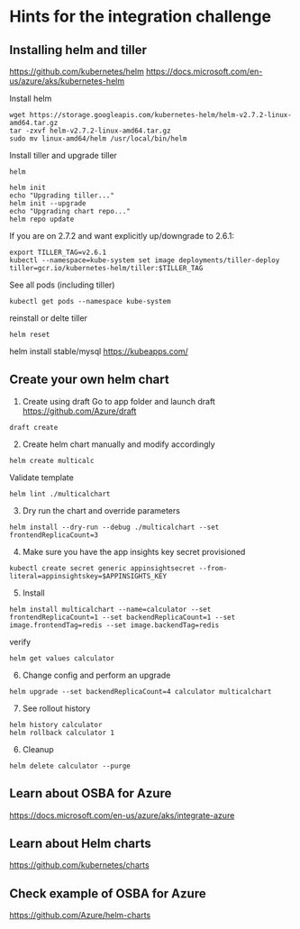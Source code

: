 # Hints for the integration challenge

## Installing helm and tiller
https://github.com/kubernetes/helm
https://docs.microsoft.com/en-us/azure/aks/kubernetes-helm

Install helm
```
wget https://storage.googleapis.com/kubernetes-helm/helm-v2.7.2-linux-amd64.tar.gz
tar -zxvf helm-v2.7.2-linux-amd64.tar.gz
sudo mv linux-amd64/helm /usr/local/bin/helm
```

Install tiller and upgrade tiller
```
helm

helm init
echo "Upgrading tiller..."
helm init --upgrade
echo "Upgrading chart repo..."
helm repo update
```

If you are on 2.7.2 and want explicitly up/downgrade to 2.6.1:
```
export TILLER_TAG=v2.6.1
kubectl --namespace=kube-system set image deployments/tiller-deploy tiller=gcr.io/kubernetes-helm/tiller:$TILLER_TAG
```

See all pods (including tiller)
```
kubectl get pods --namespace kube-system
```

reinstall or delte tiller
```
helm reset
```

helm install stable/mysql
https://kubeapps.com/

## Create your own helm chart

1. Create using draft
Go to app folder and launch draft
https://github.com/Azure/draft 
```
draft create
```

2. Create helm chart manually and modify accordingly

```
helm create multicalc
```
Validate template
```
helm lint ./multicalchart
```

3. Dry run the chart and override parameters
```
helm install --dry-run --debug ./multicalchart --set frontendReplicaCount=3
```

4. Make sure you have the app insights key secret provisioned
```
kubectl create secret generic appinsightsecret --from-literal=appinsightskey=$APPINSIGHTS_KEY
```

5. Install
```
helm install multicalchart --name=calculator --set frontendReplicaCount=1 --set backendReplicaCount=1 --set image.frontendTag=redis --set image.backendTag=redis
```

verify
```
helm get values calculator
```

6. Change config and perform an upgrade
```
helm upgrade --set backendReplicaCount=4 calculator multicalchart
```

7. See rollout history
```
helm history calculator
helm rollback calculator 1
```

6. Cleanup
```
helm delete calculator --purge
```

## Learn about OSBA for Azure
https://docs.microsoft.com/en-us/azure/aks/integrate-azure

## Learn about Helm charts 
https://github.com/kubernetes/charts

## Check example of OSBA for Azure
https://github.com/Azure/helm-charts
